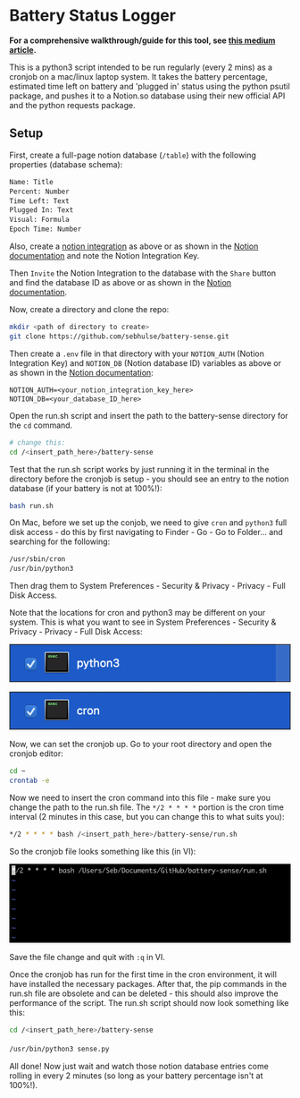 # Battery Status Logger

**For a comprehensive walkthrough/guide for this tool, see [this medium article](https://sebhulse.medium.com/a-laptop-battery-status-logger-with-the-notion-api-and-python-notion-public-api-guide-44595458cbd6).**

This is a python3 script intended to be run regularly (every 2 mins) as a cronjob on a mac/linux laptop system. It takes the battery percentage, estimated time left on battery and 'plugged in' status using the python psutil package, and pushes it to a Notion.so database using their new official API and the python requests package.

## Setup

First, create a full-page notion database (`/table`) with the following properties (database schema):

```bash
Name: Title
Percent: Number
Time Left: Text
Plugged In: Text
Visual: Formula
Epoch Time: Number
```

Also, create a [notion integration](https://www.notion.com/my-integrations) as above or as shown in the [Notion documentation](https://developers.notion.com/docs) and note the Notion Integration Key.

Then `Invite` the Notion Integration to the database with the `Share` button and find the database ID as above or as shown in the [Notion documentation](https://developers.notion.com/docs).

Now, create a directory and clone the repo:

```bash
mkdir <path of directory to create>
git clone https://github.com/sebhulse/battery-sense.git
```

Then create a `.env` file in that directory with your `NOTION_AUTH` (Notion Integration Key) and `NOTION_DB` (Notion database ID) variables as above or as shown in the [Notion documentation](https://developers.notion.com/docs):

```
NOTION_AUTH=<your_notion_integration_key_here>
NOTION_DB=<your_database_ID_here>
```

Open the run.sh script and insert the path to the battery-sense directory for the `cd` command.

```bash
# change this:
cd /<insert_path_here>/battery-sense
```

Test that the run.sh script works by just running it in the terminal in the directory before the cronjob is setup - you should see an entry to the notion database (if your battery is not at 100%!):

```bash
bash run.sh
```

On Mac, before we set up the conjob, we need to give `cron` and `python3` full disk access - do this by first navigating to Finder - Go - Go to Folder... and searching for the following:

```bash
/usr/sbin/cron
/usr/bin/python3
```

Then drag them to System Preferences - Security & Privacy - Privacy - Full Disk Access.

Note that the locations for cron and python3 may be different on your system. This is what you want to see in System Preferences - Security & Privacy - Privacy - Full Disk Access:

![media/1.png](media/1.png)

![media/2.png](media/2.png)

Now, we can set the cronjob up. Go to your root directory and open the cronjob editor:

```bash
cd ~
crontab -e
```

Now we need to insert the cron command into this file - make sure you change the path to the run.sh file. The `*/2 * * * *` portion is the cron time interval (2 minutes in this case, but you can change this to what suits you):

```bash
*/2 * * * * bash /<insert_path_here>/battery-sense/run.sh
```

So the cronjob file looks something like this (in VI):

![media/3.png](media/3.png)

Save the file change and quit with `:q` in VI.

Once the cronjob has run for the first time in the cron environment, it will have installed the necessary packages. After that, the pip commands in the run.sh file are obsolete and can be deleted - this should also improve the performance of the script. The run.sh script should now look something like this:

```bash
cd /<insert_path_here>/battery-sense

/usr/bin/python3 sense.py
```

All done! Now just wait and watch those notion database entries come rolling in every 2 minutes (so long as your battery percentage isn't at 100%!).
